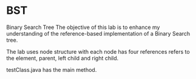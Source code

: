 # BST
 Binary Search Tree
The objective of this lab is to enhance my understanding of the
reference-based implementation of a Binary Search tree.

The lab uses node structure with each node has four references refers to the 
element, parent, left child and right child.

testClass.java has the main method.
